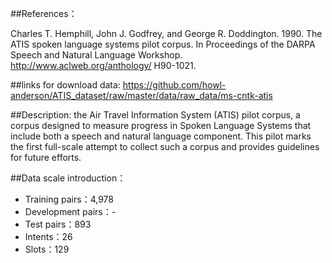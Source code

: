 ##References：

Charles T. Hemphill, John J. Godfrey, and George R. Doddington. 1990. The ATIS spoken language systems pilot corpus. 
In Proceedings of the DARPA Speech and Natural Language Workshop. http://www.aclweb.org/anthology/ H90-1021.

##links for download data: 
https://github.com/howl-anderson/ATIS_dataset/raw/master/data/raw_data/ms-cntk-atis

##Description: 
the Air Travel Information System (ATIS) pilot corpus, 
a corpus designed to measure progress in Spoken Language Systems that include both a speech and natural language component. 
This pilot marks the first full-scale attempt to collect such a corpus and provides guidelines for future efforts.


##Data scale introduction：
- Training pairs：4,978
- Development pairs：-
- Test pairs：893
- Intents：26
- Slots：129
